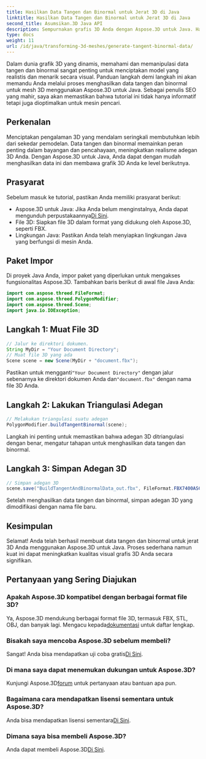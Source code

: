 ```yaml
---
title: Hasilkan Data Tangen dan Binormal untuk Jerat 3D di Java
linktitle: Hasilkan Data Tangen dan Binormal untuk Jerat 3D di Java
second_title: Asumsikan.3D Java API
description: Sempurnakan grafis 3D Anda dengan Aspose.3D untuk Java. Hasilkan data tangen dan binormal dengan mudah. Coba uji coba gratis sekarang!
type: docs
weight: 11
url: /id/java/transforming-3d-meshes/generate-tangent-binormal-data/
---
```

Dalam dunia grafik 3D yang dinamis, memahami dan memanipulasi data tangen dan binormal sangat penting untuk menciptakan model yang realistis dan menarik secara visual. Panduan langkah demi langkah ini akan memandu Anda melalui proses menghasilkan data tangen dan binormal untuk mesh 3D menggunakan Aspose.3D untuk Java. Sebagai penulis SEO yang mahir, saya akan memastikan bahwa tutorial ini tidak hanya informatif tetapi juga dioptimalkan untuk mesin pencari.
## Perkenalan
Menciptakan pengalaman 3D yang mendalam seringkali membutuhkan lebih dari sekedar pemodelan. Data tangen dan binormal memainkan peran penting dalam bayangan dan pencahayaan, meningkatkan realisme adegan 3D Anda. Dengan Aspose.3D untuk Java, Anda dapat dengan mudah menghasilkan data ini dan membawa grafik 3D Anda ke level berikutnya.
## Prasyarat
Sebelum masuk ke tutorial, pastikan Anda memiliki prasyarat berikut:
-  Aspose.3D untuk Java: Jika Anda belum menginstalnya, Anda dapat mengunduh perpustakaannya[Di Sini](https://releases.aspose.com/3d/java/).
- File 3D: Siapkan file 3D dalam format yang didukung oleh Aspose.3D, seperti FBX.
- Lingkungan Java: Pastikan Anda telah menyiapkan lingkungan Java yang berfungsi di mesin Anda.
## Paket Impor
Di proyek Java Anda, impor paket yang diperlukan untuk mengakses fungsionalitas Aspose.3D. Tambahkan baris berikut di awal file Java Anda:
```java
import com.aspose.threed.FileFormat;
import com.aspose.threed.PolygonModifier;
import com.aspose.threed.Scene;
import java.io.IOException;
```
## Langkah 1: Muat File 3D
```java
// Jalur ke direktori dokumen.
String MyDir = "Your Document Directory";
// Muat file 3D yang ada
Scene scene = new Scene(MyDir + "document.fbx");
```
 Pastikan untuk mengganti`"Your Document Directory"` dengan jalur sebenarnya ke direktori dokumen Anda dan`"document.fbx"` dengan nama file 3D Anda.
## Langkah 2: Lakukan Triangulasi Adegan
```java
// Melakukan triangulasi suatu adegan
PolygonModifier.buildTangentBinormal(scene);
```
Langkah ini penting untuk memastikan bahwa adegan 3D ditriangulasi dengan benar, mengatur tahapan untuk menghasilkan data tangen dan binormal.
## Langkah 3: Simpan Adegan 3D
```java
// Simpan adegan 3D
scene.save("BuildTangentAndBinormalData_out.fbx", FileFormat.FBX7400ASCII);
```
Setelah menghasilkan data tangen dan binormal, simpan adegan 3D yang dimodifikasi dengan nama file baru.
## Kesimpulan
Selamat! Anda telah berhasil membuat data tangen dan binormal untuk jerat 3D Anda menggunakan Aspose.3D untuk Java. Proses sederhana namun kuat ini dapat meningkatkan kualitas visual grafis 3D Anda secara signifikan.
## Pertanyaan yang Sering Diajukan
### Apakah Aspose.3D kompatibel dengan berbagai format file 3D?
 Ya, Aspose.3D mendukung berbagai format file 3D, termasuk FBX, STL, OBJ, dan banyak lagi. Mengacu kepada[dokumentasi](https://reference.aspose.com/3d/java/) untuk daftar lengkap.
### Bisakah saya mencoba Aspose.3D sebelum membeli?
 Sangat! Anda bisa mendapatkan uji coba gratis[Di Sini](https://releases.aspose.com/).
### Di mana saya dapat menemukan dukungan untuk Aspose.3D?
 Kunjungi Aspose.3D[forum](https://forum.aspose.com/c/3d/18) untuk pertanyaan atau bantuan apa pun.
### Bagaimana cara mendapatkan lisensi sementara untuk Aspose.3D?
 Anda bisa mendapatkan lisensi sementara[Di Sini](https://purchase.aspose.com/temporary-license/).
### Dimana saya bisa membeli Aspose.3D?
 Anda dapat membeli Aspose.3D[Di Sini](https://purchase.aspose.com/buy).